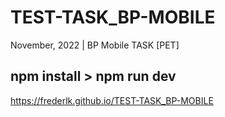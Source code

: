# TEST-TASK_BP-MOBILE

November, 2022 | BP Mobile TASK [PET]

## npm install > npm run dev

https://frederlk.github.io/TEST-TASK_BP-MOBILE
